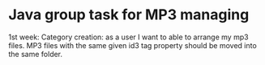 # Java group task for MP3 managing

1st week:
Category creation: as a user I want to able to arrange my mp3 files. MP3 files with the same given id3 tag property should be moved into the same folder.
